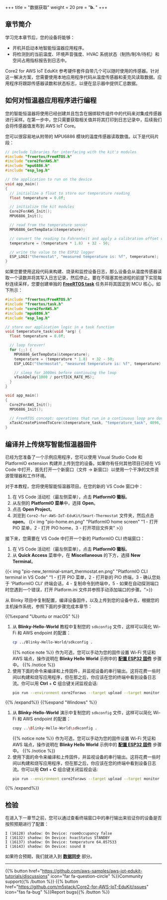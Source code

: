 +++
title = "数据获取"
weight = 20
pre = "<b>b. </b>"
+++

## 章节简介
学习完本章节后，您的设备将能够：

* 开机并启动本地智能恒温器应用程序。
* 将检测到的当前温度、环境声音强度、HVAC 系统状态（制热/制冷/待机）和空间占用指标报告到日志中。

Core2 for AWS IoT EduKit 参考硬件套件自带几个可以随时使用的传感器。针对这一解决方案，您需要使用本地应用程序代码从温度传感器和麦克风读取数据。应用程序将跟踪传感器读数和状态标志，以便在显示器中提供汇总数据。

## 如何对恒温器应用程序进行编程
您的智能恒温器将使用已经创建并且包含在捆绑软件组件中的代码来对集成传感器进行采样。在第一步中，您只需要获取相关值并将其打印到日志记录中，后续我们会将传感器值发布到 AWS IoT Core。

您可以很容易地从附带的 MPU6886 模块的温度传感器读取数值。以下是代码片段：

```c
// include libraries for interfacing with the kit's modules
#include "freertos/FreeRTOS.h"
#include "core2forAWS.h"
#include "mpu6886.h"
#include "esp_log.h"

// the application to run on the device
void app_main()
{
  // initialize a float to store our temperature reading
  float temperature = 0.0f;

  // initialize the kit modules
  Core2ForAWS_Init();
  MPU6886_Init();

  // read from the temperature sensor
  MPU6886_GetTempData(&temperature);

  // convert the reading to Fahrenheit and apply a calibration offset of -50
  temperature = (temperature * 1.8)  + 32 - 50;

  // write the value to the ESP32 logger
  ESP_LOGI("thermostat", "measured temperature is: %f", temperature);
}
```

如果您要使用这段代码来构建、烧录和监控设备日志，那么设备会从温度传感器读取一个读数并将其写入日志记录，然后停止。要在不阻塞其他进程的前提下实现每秒连续采样，您要创建单独的 **[FreeRTOS task](https://docs.espressif.com/projects/esp-idf/en/v4.2/esp32/api-reference/system/freertos.html#_CPPv423xTaskCreatePinnedToCore14TaskFunction_tPCKcK8uint32_tPCv11UBaseType_tPC12TaskHandle_tK10BaseType_t)** 任务并将其固定到 MCU 核心，如下所示：

```c
#include "freertos/FreeRTOS.h"
#include "freertos/task.h"
#include "core2forAWS.h"
#include "mpu6886.h"
#include "esp_log.h"

// store our application logic in a task function
void temperature_task(void *arg) {
  float temperature = 0.0f;

  // loop forever!
  for (;;) {
    MPU6886_GetTempData(&temperature);
    temperature = (temperature * 1.8)  + 32 - 50;
    ESP_LOGI("thermostat", "measured temperature is: %f", temperature);

    // sleep for 1000ms before continuing the loop
    vTaskDelay(1000 / portTICK_RATE_MS);
  }
}

void app_main()
{
  Core2ForAWS_Init();
  MPU6886_Init();

  // FreeRTOS concept: operations that run in a continuous loop are done in tasks
  xTaskCreatePinnedToCore(&temperature_task, "temperature_task", 4096, NULL, 5, NULL, 1);
}
```

## 编译并上传烧写智能恒温器固件
已经为您准备了一个示例应用程序，您可以使用 Visual Studio Code 和 PlatformIO extension 构建并上传到您的设备。如果你有任何其他项目已经在 VS Code 中打开，首先打开一个新窗口（文件 → 新窗口）以使用一个干净的文件资源管理器和工作环境。

对于本教程，您将使用智能恒温器项目。在您的新的 VS Code 窗口中： 
1. 在 VS Code 活动栏（最左侧菜单），点击 **PlatformIO 徽标**。
2. 从左侧的 **PlatformIO 菜单**中，选择 **Open**。
3. 点击 **Open Project**。
4. 浏览到 `Core2-for-AWS-IoT-EduKit/Smart-Thermostat` 文件夹，然后点击 **open**。
{{< img "pio-home.en.png" "PlatformIO home screen" "1 - 打开 PIO 菜单，2 - 打开 PIO home，3 - 打开项目文件夹" >}}

接下来，您需要在 VS Code 中打开一个新的 PlatformIO CLI 终端窗口：
1) 在 VS Code 活动栏（最左侧菜单），点击 **PlatformIO 徽标**。
2) 从 **Quick Access** 菜单中，在 **Miscellaneous** 的下方，选择 **New Terminal**。

{{< img "pio-new_terminal-smart_thermostat.en.png" "PlatformIO CLI terminal in VS Code" "1 - 打开 PIO 菜单，2 - 打开新的 PIO 终端，3 - 确认您处于 'PlatformIO CLI' 终端会话，4 - 复制命令到终端中，5 - 如果在自动探测端口时您遇到一个错误，打开 Platform.ini 文件并参照手动添加端口的步骤。">}}


 从 Blinky 项目中复制配置，编译设备固件，以及上传到您的设备中去，根据您的主机操作系统，参照下面的步骤完成本章节：

{{%expand "Ubuntu or macOS" %}}
1. 从 **Blinky-Hello-World** 教程中复制您的 `sdkconfig` 文件，这样可以简化 Wi-Fi 和 AWS endpoint 的配置：
   ```bash
   cp ../Blinky-Hello-World/sdkconfig .
   ```
   {{% notice note %}}
   作为可选，您可以手动为您的固件设置 Wi-Fi 凭证和 AWS 端点，操作说明在 **Blinky Hello World** 示例中的 **[配置 ESP32 固件](/cn/blinky-hello-world/connecting-to-aws.html#configuring-the-esp32-firmware)** 步骤中。
   {{% /notice %}}
2. 使用下面的命令来编译和上传固件，并监视设备的串行输出。这将花费一些时间以构建和烧写应用程序，但在那之后，你应该在您的终端中看到设备日志流。你可以用 **Ctrl** + **C** 组合键关闭监视会话:
   ```bash
   pio run --environment core2foraws --target upload --target monitor 
   ```
{{% /expand%}}
{{%expand "Windows" %}}
1. 从 **Blinky-Hello-World** 演示中复制您的 `sdkconfig` 文件，这样可以简化 Wi-Fi 和 AWS endpoint 的配置：
   ```bash
   copy ..\Blinky-Hello-World\sdkconfig .
   ```
   {{% notice note %}}
   作为可选，您可以手动为您的固件设置 Wi-Fi 凭证和 AWS 端点，操作说明在 **Blinky Hello World** 示例中的 **[配置 ESP32 固件](/cn/blinky-hello-world/connecting-to-aws.html#configuring-the-esp32-firmware)** 步骤中。
   {{% /notice %}}
2. 使用下面的命令来编译和上传固件，并监视设备的串行输出。这将花费一些时间以构建和烧写应用程序，但在那之后，你应该在您的终端中看到设备日志流。你可以用 **Ctrl** + **C** 组合键关闭监视会话:
   ```bash
   pio run --environment core2foraws --target upload --target monitor 
   ```
{{% /expand%}}

## 检验
在进入下一章节之前，您可以通过查看终端窗口中的串行输出来验证你的设备是否按照预期进行了配置：

```
I (16128) shadow: On Device: roomOccupancy false
I (16132) shadow: On Device: hvacStatus STANDBY
I (16137) shadow: On Device: temperature 64.057533
I (16143) shadow: On Device: sound 8
```

如果符合预期，我们就进入到 [**数据同步**](/cn/smart-thermostat/data-sync.html) 部分。

---
{{% button href="https://github.com/aws-samples/aws-iot-edukit-tutorials/discussions" icon="far fa-question-circle" %}}Community support{{% /button %}} {{% button href="https://github.com/m5stack/Core2-for-AWS-IoT-EduKit/issues" icon="fas fa-bug" %}}Report bugs{{% /button %}}